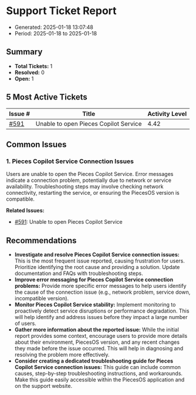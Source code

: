 # Support Ticket Report
- Generated: 2025-01-18 13:07:48
- Period: 2025-01-18 to 2025-01-18

## Summary
- **Total Tickets:** 1
- **Resolved:** 0
- **Open:** 1

## 5 Most Active Tickets
| Issue # | Title | Activity Level |
|---------|-------|----------------|
| [#591](https://github.com/pieces-app/support/issues/591) | Unable to open Pieces Copilot Service | 4.42 |

## Common Issues
### 1. Pieces Copilot Service Connection Issues
Users are unable to open the Pieces Copilot Service. Error messages indicate a connection problem, potentially due to network or service availability. Troubleshooting steps may involve checking network connectivity, restarting the service, or ensuring the PiecesOS version is compatible.

**Related Issues:**
- [#591](https://github.com/pieces-app/support/issues/591): Unable to open Pieces Copilot Service


## Recommendations
- **Investigate and resolve Pieces Copilot Service connection issues:** This is the most frequent issue reported, causing frustration for users. Prioritize identifying the root cause and providing a solution. Update documentation and FAQs with troubleshooting steps.
- **Improve error messaging for Pieces Copilot Service connection problems:** Provide more specific error messages to help users identify the cause of the connection issue (e.g., network problem, service down, incompatible version).
- **Monitor Pieces Copilot Service stability:** Implement monitoring to proactively detect service disruptions or performance degradation. This will help identify and address issues before they impact a large number of users.
- **Gather more information about the reported issue:** While the initial report provides some context, encourage users to provide more details about their environment, PiecesOS version, and any recent changes they made before the issue occurred. This will help in diagnosing and resolving the problem more effectively.
- **Consider creating a dedicated troubleshooting guide for Pieces Copilot Service connection issues:** This guide can include common causes, step-by-step troubleshooting instructions, and workarounds. Make this guide easily accessible within the PiecesOS application and on the support website.
